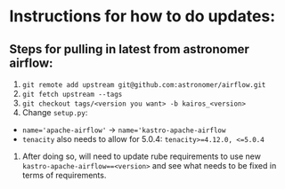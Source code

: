 # Instructions for how to do updates:

## Steps for pulling in latest from astronomer airflow:

1. `git remote add upstream git@github.com:astronomer/airflow.git`
1. `git fetch upstream --tags`
1. `git checkout tags/<version you want> -b kairos_<version>`
1. Change `setup.py`:
  - `name='apache-airflow'` -> `name='kastro-apache-airflow`
  - `tenacity` also needs to allow for 5.0.4: `tenacity>=4.12.0, <=5.0.4`

1. After doing so, will need to update rube requirements to use new `kastro-apache-airflow==<version>` and see what needs to be fixed in terms of requirements.
